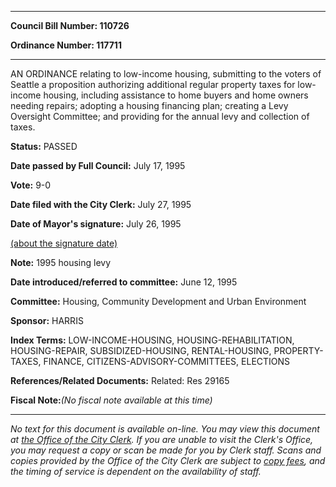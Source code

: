 

********

**Council Bill Number: 110726**
   
**Ordinance Number: 117711**
********

 AN ORDINANCE relating to low-income housing, submitting to the voters of Seattle a proposition authorizing additional regular property taxes for low-income housing, including assistance to home buyers and home owners needing repairs; adopting a housing financing plan; creating a Levy Oversight Committee; and providing for the annual levy and collection of taxes.

**Status:** PASSED
   
**Date passed by Full Council:** July 17, 1995
   
**Vote:** 9-0
   
**Date filed with the City Clerk:** July 27, 1995
   
**Date of Mayor's signature:** July 26, 1995
   
[(about the signature date)](/~public/approvaldate.htm)
   
   
**Note:** 1995 housing levy

   
**Date introduced/referred to committee:** June 12, 1995
   
**Committee:** Housing, Community Development and Urban Environment
   
**Sponsor:** HARRIS
   
   
**Index Terms:** LOW-INCOME-HOUSING, HOUSING-REHABILITATION, HOUSING-REPAIR, SUBSIDIZED-HOUSING, RENTAL-HOUSING, PROPERTY-TAXES, FINANCE, CITIZENS-ADVISORY-COMMITTEES, ELECTIONS

**References/Related Documents:** Related: Res 29165

**Fiscal Note:**_(No fiscal note available at this time)_
********

_No text for this document is available on-line. You may view this document at [the Office of the City Clerk](http://www.seattle.gov/leg/clerk/contactUs.htm). If you are unable to visit the Clerk's Office, you may request a copy or scan be made for you by Clerk staff. Scans and copies provided by the Office of the City Clerk are subject to [copy fees](http://clerk.seattle.gov/~public/clerkfees.htm), and the timing of service is dependent on the availability of staff._

